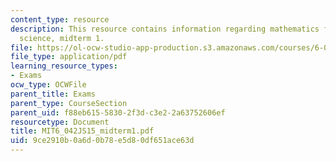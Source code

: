 ```yaml
---
content_type: resource
description: This resource contains information regarding mathematics for computer
  science, midterm 1.
file: https://ol-ocw-studio-app-production.s3.amazonaws.com/courses/6-042j-mathematics-for-computer-science-spring-2015/9ce2910b0a6d0b78e5d80df651ace63d_MIT6_042JS15_midterm1.pdf
file_type: application/pdf
learning_resource_types:
- Exams
ocw_type: OCWFile
parent_title: Exams
parent_type: CourseSection
parent_uid: f88eb615-5830-2f3d-c3e2-2a63752606ef
resourcetype: Document
title: MIT6_042JS15_midterm1.pdf
uid: 9ce2910b-0a6d-0b78-e5d8-0df651ace63d
---
```

